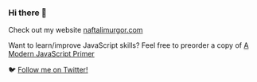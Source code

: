 ### Hi there 👋

<!--
**naftalimurgor/naftalimurgor** is a ✨ _special_ ✨ repository because its `README.md` (this file) appears on your GitHub profile.

Here are some ideas to get you started:

- 🔭 I’m currently working on ...
- 🌱 I’m currently learning ...
- 👯 I’m looking to collaborate on ...
- 🤔 I’m looking for help with ...
- 💬 Ask me about ...
- 📫 How to reach me: ...
- 😄 Pronouns: ...
- ⚡ Fun fact: ...
-->
Check out my website [naftalimurgor.com](https://naftalimurgor.com)

Want to learn/improve JavaScript skills? Feel free to preorder a copy of [A Modern JavaScript Primer](https://naftalimurgor.gumroad.com/l/modern-javascript-primer)



🐦 [Follow me on Twitter!](https://twitter.com/nkmurgor)
